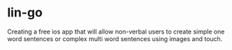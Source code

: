 # lin-go
Creating a free ios app that will allow non-verbal users to create simple one word sentences or complex multi word sentences using images and touch. 
